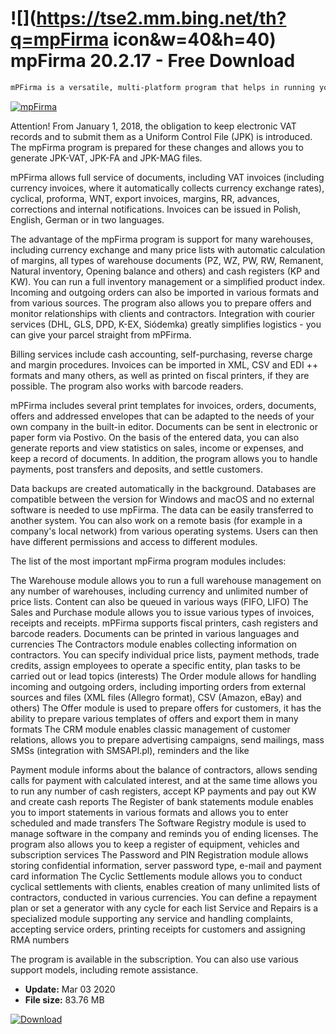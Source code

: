 # ![](https://tse2.mm.bing.net/th?q=mpFirma icon&w=40&h=40) mpFirma 20.2.17 - Free Download

```sh
mPFirma is a versatile, multi-platform program that helps in running your business. During the installation you can choose the modules needed in the company, including warehouse management, orders, contractors, service and complaints, offers, sales, software or vehicle registers, settlements and payments. mPFirma can exchange data and integrate with other programs and services, such as calendars, courier service platforms, SMS gateways and other programs for running a company. In one database you can have several user accounts and run several companies or several branches, working in a program on Windows or macOS, using a local or network database.
```
[![mpFirma](https://gallery.dpcdn.pl/imgc/Tools/54841/g_-_420x350_1.5_-_x20170519114930_0.png)](https://softexe.net/win/business/management/mpfirma:hapd.html)

Attention! From January 1, 2018, the obligation to keep electronic VAT records and to submit them as a Uniform Control File (JPK) is introduced. The mpFirma program is prepared for these changes and allows you to generate JPK-VAT, JPK-FA and JPK-MAG files.
 
 mPFirma allows full service of documents, including VAT invoices (including currency invoices, where it automatically collects currency exchange rates), cyclical, proforma, WNT, export invoices, margins, RR, advances, corrections and internal notifications. Invoices can be issued in Polish, English, German or in two languages.
 
 The advantage of the mpFirma program is support for many warehouses, including currency exchange and many price lists with automatic calculation of margins, all types of warehouse documents (PZ, WZ, PW, RW, Remanent, Natural inventory, Opening balance and others) and cash registers (KP and KW). You can run a full inventory management or a simplified product index. Incoming and outgoing orders can also be imported in various formats and from various sources. The program also allows you to prepare offers and monitor relationships with clients and contractors. Integration with courier services (DHL, GLS, DPD, K-EX, Siódemka) greatly simplifies logistics - you can give your parcel straight from mPFirma. 
 
 
 Billing services include cash accounting, self-purchasing, reverse charge and margin procedures. Invoices can be imported in XML, CSV and EDI ++ formats and many others, as well as printed on fiscal printers, if they are possible. The program also works with barcode readers.
 
 
 
 mPFirma includes several print templates for invoices, orders, documents, offers and addressed envelopes that can be adapted to the needs of your own company in the built-in editor. Documents can be sent in electronic or paper form via Postivo. On the basis of the entered data, you can also generate reports and view statistics on sales, income or expenses, and keep a record of documents. In addition, the program allows you to handle payments, post transfers and deposits, and settle customers.
 
 
 Data backups are created automatically in the background. Databases are compatible between the version for Windows and macOS and no external software is needed to use mpFirma. The data can be easily transferred to another system. You can also work on a remote basis (for example in a company's local network) from various operating systems. Users can then have different permissions and access to different modules. 
 
 
 The list of the most important mpFirma program modules includes:
 
 
 The Warehouse module allows you to run a full warehouse management on any number of warehouses, including currency and unlimited number of price lists. Content can also be queued in various ways (FIFO, LIFO)
 The Sales and Purchase module allows you to issue various types of invoices, receipts and receipts. mPFirma supports fiscal printers, cash registers and barcode readers. Documents can be printed in various languages ​​and currencies
 The Contractors module enables collecting information on contractors. You can specify individual price lists, payment methods, trade credits, assign employees to operate a specific entity, plan tasks to be carried out or lead topics (interests)
 The Order module allows for handling incoming and outgoing orders, including importing orders from external sources and files (XML files (Allegro format), CSV (Amazon, eBay) and others)
 The Offer module is used to prepare offers for customers, it has the ability to prepare various templates of offers and export them in many formats
 The CRM module enables classic management of customer relations, allows you to prepare advertising campaigns, send mailings, mass SMSs (integration with SMSAPI.pl), reminders and the like
 
 Payment module informs about the balance of contractors, allows sending calls for payment with calculated interest, and at the same time allows you to run any number of cash registers, accept KP payments and pay out KW and create cash reports
 The Register of bank statements module enables you to import statements in various formats and allows you to enter scheduled and made transfers
 The Software Registry module is used to manage software in the company and reminds you of ending licenses. The program also allows you to keep a register of equipment, vehicles and subscription services
 The Password and PIN Registration module allows storing confidential information, server password type, e-mail and payment card information
 The Cyclic Settlements module allows you to conduct cyclical settlements with clients, enables creation of many unlimited lists of contractors, conducted in various currencies. You can define a repayment plan or set a generator with any cycle for each list
 Service and Repairs is a specialized module supporting any service and handling complaints, accepting service orders, printing receipts for customers and assigning RMA numbers
 
 
 
 The program is available in the subscription. You can also use various support models, including remote assistance.


- **Update:** Mar 03 2020
- **File size:** 83.76 MB

[![Download](https://cdn.softexe.net/static/img/download.png)](https://softexe.net/win/business/management/mpfirma:hapd.html)

